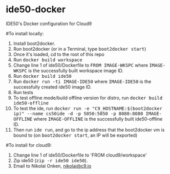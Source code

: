 # ide50-docker
IDE50's Docker configuration for Cloud9

#To install locally:

1. Install boot2docker.
1. Run boot2docker (or in a Terminal, type <tt>boot2docker start</tt>)
1. Once it's loaded, cd to the root of this repo
1. Run <tt>docker build workspace</tt>
1. Change line 1 of ide50/Dockerfile to <tt>FROM IMAGE-WKSPC</tt> where 
   <tt>IMAGE-WKSPC</tt> is the successfully built workspace image ID.
1. Run <tt>docker build ide50</tt>
1. Run <tt>docker run -ti IMAGE-IDE50</tt> where <tt>IMAGE-IDE50</tt> 
   is the successfully created ide50 image ID.
1. Run tests
1. To test offline mode/build offline version for distro, run 
   <tt>docker build ide50-offline</tt>
1. To test the ide, run <tt>docker run -e "C9_HOSTNAME:$(boot2docker ip)" 
   --name cs50ide -d -p 5050:5050 -p 8080:8080 IMAGE-OFFLINE</tt>
   where <tt>IMAGE-OFFLINE</tt> is the successfully built ide50-offline ID.
1. Then run <tt>ide run</tt>, and go to the ip address that the 
   boot2docker vm is bound to (on <tt>boot2docker start</tt>, an 
   IP will be exported)

#To install for cloud9:
1. Change line 1 of ide50/Dockerfile to 'FROM cloud9/workspace'
2. Zip ide50 (<tt>zip -r ide50 ide50</tt>).
3. Email to Nikolai Onken, nikolai@c9.io
